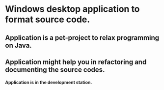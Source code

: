 # Windows desktop application to format source code.

## Application is a pet-project to relax programming on Java.
## Application might help you in refactoring and documenting the source codes.
#### Application is in the development station.